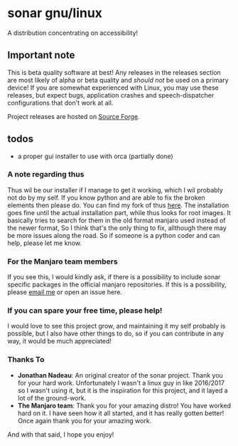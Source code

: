 # sonar gnu/linux

A distribution concentrating on accessibility!

## Important note

This is beta quality software at best!
Any releases in the releases section are most likely of alpha or beta quality and *should not* be used on a primary device!
If you are somewhat experienced with Linux, you may use these releases, but expect bugs, application crashes and speech-dispatcher configurations that don't work at all.

Project releases are hosted on [Source Forge](https://sourceforge.net/projects/sonar-gnu-linux/).

## todos

* a proper gui installer to use with orca (partially done)

### A note regarding thus

Thus wil be our installer if I manage to get it working, which I wil probably not do by my self.
If you know python and are able to fix the broken elements then please do.
You can find my fork of thus  [here](https://github.com/stas-prze/thus).
The installation goes fine until the actual installation part, while thus looks for root images.
It basically tries to search for them in the old format manjaro used instead of the newer format, So I think that's the only thing to fix, allthough there may be more issues along the road.
So if someone is a python coder and can help, please let me know.

### For the Manjaro team members

If you see this, I would kindly ask, if there is a possibility to include sonar specific packages in the official manjaro repositories.
If this is a possibility, please [email me](mailto:stasp@poczta.sytes.net) or open an issue here.

### If you can spare your free time, please help!

I would love to see this project grow, and maintaining it my self probably is possible, but I also have other things to do, so if you can contribute in any way, it would be much appreciated!

### Thanks To

* **Jonathan Nadeau**: An original creator of the sonar project. Thank you for your hard work. Unfortunately I wasn't a linux guy in like 2016/2017 so I wasn't using it, but it is the inspiration for this project, and it layed a lot of the ground-work.
* **The Manjaro team**: Thank you for your amazing distro! You have worked hard on it. I have seen how it all started, and it has really gotten better! Once again thank you for your amazing work.

And with that said, I hope you enjoy!
